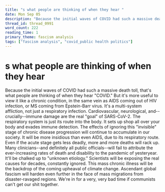 ```yaml
---
title: "s what people are thinking of when they hear "
date: Mon Sep 05
description: "Because the initial waves of COVID had such a massive death toll, that's what people are thinking of when they hear 'COVID.'"
thread_id: thread_0991
word_count: 222
reading_time: 1
primary_theme: fascism analysis
tags: ["fascism analysis", "covid_public health politics"]
---
```


# s what people are thinking of when they hear 

Because the initial waves of COVID had such a massive death toll, that's what people are thinking of when they hear "COVID." But it's more useful to view it like a chronic condition, in the same vein as AIDS coming out of HIV infection, or MS coming from Epstein-Barr virus. It's a multi-system affliction, not just a respiratory infection. Cardiovascular, neurological, and--crucially--immune damage are the real "goal" of SARS-CoV-2. The respiratory system is just its route into the body. It sets up shop all over your body and evades immune detection. The effects of ignoring this "invisible" stage of chronic disease progression will continue to accumulate in our society. It will be more insidious than even AIDS, due to its respiratory route. Even if the acute stage gets less deadly, more and more deaths will rack up. Many clinicians--and definitely all public officials--will fail to attribute the ever-increasing rates of death and disability to the pandemic of yesteryear. It'll be chalked up to "unknown etiology." Scientists will be exposing the real causes for decades, constantly ignored. This mass chronic illness will be the backdrop of the coming upheaval of climate change. Ascendant global fascism will harden even further in the face of mass migrations from disaster-ravaged regions. We're in for a very, very bad time if communists can't get our shit together.